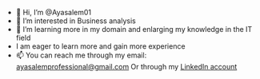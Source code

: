 - 👋 Hi, I’m @Ayasalem01
- 👀 I’m interested in Business analysis
- 🌱 I’m  learning more in my domain and enlarging my knowledge in the IT field
- I am eager to learn more and gain more experience 
- 📫 You can reach me through my email: ayasalemprofessional@gmail.com
Or through my [LinkedIn account](https://www.linkedin.com/in/aya-salem-a8a824167/)


<!---
Ayasalem01/Ayasalem01 is a ✨ special ✨ repository because its `README.md` (this file) appears on your GitHub profile.
You can click the Preview link to take a look at your changes.
--->
